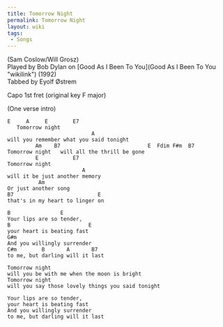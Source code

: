 ```yaml
---
title: Tomorrow Night
permalink: Tomorrow Night
layout: wiki
tags:
 - Songs
---
```


(Sam Coslow/Will Grosz)  
Played by Bob Dylan on [Good As I Been To
You](Good As I Been To You "wikilink") (1992)  
Tabbed by Eyolf Østrem

Capo 1st fret (original key F major)

(One verse intro)

    E     A     E        E7
       Tomorrow night
                               A
    will you remember what you said tonight
             Am    B7                            E  Fdim F#m  B7
    Tomorrow night   will all the thrill be gone
             E           E7
    Tomorrow night
                            A
    will it be just another memory
              Am
    Or just another song
    B7                           E
    that's in my heart to linger on

    B                E
    Your lips are so tender,
    B                         E
    your heart is beating fast
    G#m
    And you willingly surrender
    C#m        B       A       B7
    to me, but darling will it last

    Tomorrow night
    will you be with me when the moon is bright
    Tomorrow night
    will you say those lovely things you said tonight

    Your lips are so tender,
    your heart is beating fast
    And you willingly surrender
    to me, but darling will it last
